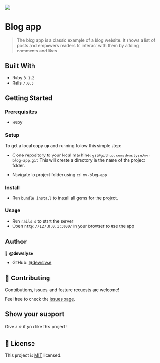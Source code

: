 ![](https://img.shields.io/badge/Microverse-blueviolet)

# Blog app

> The blog app is a classic example of a blog website. It shows a list of posts and empowers readers to interact with them by adding comments and likes.


## Built With

- Ruby `3.1.2`
- Rails `7.0.3`


## Getting Started

### Prerequisites

- Ruby

### Setup

To get a local copy up and running follow this simple step:

- Clone repository to your local machine: 
`git@github.com:dewslyse/mv-blog-app.git`
This will create a directory in the name of the project folder.

- Navigate to project folder using `cd mv-blog-app`

### Install

- Run `bundle install` to install all gems for the project.

### Usage

- Run `rails s` to start the server
- Open `http://127.0.0.1:3000/` in your browser to use the app

<!-- ### Tests
- Run `gem install rspec`
- Run `rspec` to run the tests -->

## Author

👤 **@dewslyse**

- GitHub: [@dewslyse](https://github.com/dewslyse)


## 🤝 Contributing

Contributions, issues, and feature requests are welcome!

Feel free to check the [issues page](../../issues/).

## Show your support

Give a ⭐️ if you like this project!

## 📝 License

This project is [MIT](./LICENSE) licensed.
